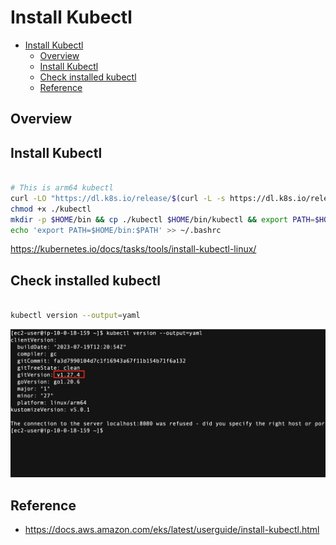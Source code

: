 # Install Kubectl


<!-- TOC -->

- [Install Kubectl](#install-kubectl)
  - [Overview](#overview)
  - [Install Kubectl](#install-kubectl-1)
  - [Check installed kubectl](#check-installed-kubectl)
  - [Reference](#reference)

<!-- /TOC -->

## Overview


## Install Kubectl


```sh

# This is arm64 kubectl
curl -LO "https://dl.k8s.io/release/$(curl -L -s https://dl.k8s.io/release/stable.txt)/bin/linux/arm64/kubectl"
chmod +x ./kubectl
mkdir -p $HOME/bin && cp ./kubectl $HOME/bin/kubectl && export PATH=$HOME/bin:$PATH
echo 'export PATH=$HOME/bin:$PATH' >> ~/.bashrc


```
https://kubernetes.io/docs/tasks/tools/install-kubectl-linux/

## Check installed kubectl


```sh

kubectl version --output=yaml

```

![kubectl_installed](./assets/kubectl_installed.png)


## Reference

- https://docs.aws.amazon.com/eks/latest/userguide/install-kubectl.html